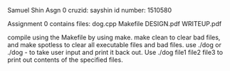 Samuel Shin 
Asgn 0
cruzid: sayshin
id number: 1510580

Assignment 0 contains files:
dog.cpp
Makefile
DESIGN.pdf
WRITEUP.pdf

compile using the Makefile by using make. make clean to clear bad files, and make spotless to clear all executable files and bad files. 
use ./dog or ./dog - to take user input and print it back out. Use ./dog file1 file2 file3 to print out contents of the specified files.
